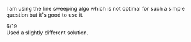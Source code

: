 I am using the line sweeping algo which is not optimal for such a simple question but it's good to use it.

6/19\
Used a slightly different solution.
